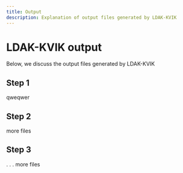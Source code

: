 ```yaml
---
title: Output
description: Explanation of output files generated by LDAK-KVIK
---
```


# LDAK-KVIK output

Below, we discuss the output files generated by LDAK-KVIK

<a id="step-1"></a>

## Step 1

qweqwer

<a id="step-2"></a>

## Step 2

more files

<a id="step-3"></a>

## Step 3

.
.
.
more files